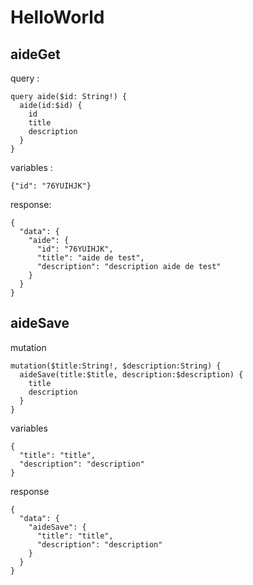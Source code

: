 # HelloWorld

## aideGet

query :

```
query aide($id: String!) {
  aide(id:$id) {
    id
    title
    description
  }
}
```

variables :

```
{"id": "76YUIHJK"}
```

response:

```
{
  "data": {
    "aide": {
      "id": "76YUIHJK",
      "title": "aide de test",
      "description": "description aide de test"
    }
  }
}
```

## aideSave

mutation

```
mutation($title:String!, $description:String) {
  aideSave(title:$title, description:$description) {
    title
    description
  }
}
```

variables

```
{
  "title": "title",
  "description": "description"
}
```

response

```
{
  "data": {
    "aideSave": {
      "title": "title",
      "description": "description"
    }
  }
}
```
